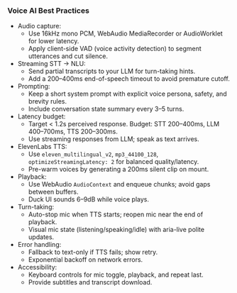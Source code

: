 ### Voice AI Best Practices

- Audio capture:
  - Use 16kHz mono PCM, WebAudio MediaRecorder or AudioWorklet for lower latency.
  - Apply client-side VAD (voice activity detection) to segment utterances and cut silence.
- Streaming STT → NLU:
  - Send partial transcripts to your LLM for turn-taking hints.
  - Add a 200–400ms end-of-speech timeout to avoid premature cutoff.
- Prompting:
  - Keep a short system prompt with explicit voice persona, safety, and brevity rules.
  - Include conversation state summary every 3–5 turns.
- Latency budget:
  - Target < 1.2s perceived response. Budget: STT 200–400ms, LLM 400–700ms, TTS 200–300ms.
  - Use streaming responses from LLM; speak as text arrives.
- ElevenLabs TTS:
  - Use `eleven_multilingual_v2`, `mp3_44100_128`, `optimizeStreamingLatency: 2` for balanced quality/latency.
  - Pre-warm voices by generating a 200ms silent clip on mount.
- Playback:
  - Use WebAudio `AudioContext` and enqueue chunks; avoid gaps between buffers.
  - Duck UI sounds 6–9dB while voice plays.
- Turn-taking:
  - Auto-stop mic when TTS starts; reopen mic near the end of playback.
  - Visual mic state (listening/speaking/idle) with aria-live polite updates.
- Error handling:
  - Fallback to text-only if TTS fails; show retry.
  - Exponential backoff on network errors.
- Accessibility:
  - Keyboard controls for mic toggle, playback, and repeat last.
  - Provide subtitles and transcript download.